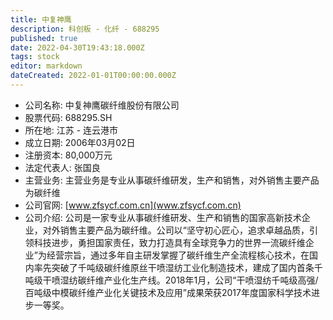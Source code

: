 ```yaml
---
title: 中复神鹰
description: 科创板 - 化纤 - 688295
published: true
date: 2022-04-30T19:43:18.000Z
tags: stock
editor: markdown
dateCreated: 2022-01-01T00:00:00.000Z
---
```


- 公司名称: 中复神鹰碳纤维股份有限公司
- 股票代码: 688295.SH
- 所在地: 江苏 - 连云港市
- 成立日期: 2006年03月02日
- 注册资本: 80,000万元
- 法定代表人: 张国良
- 主营业务: 主营业务是专业从事碳纤维研发，生产和销售，对外销售主要产品为碳纤维
- 公司官网: [www.zfsycf.com.cn](www.zfsycf.com.cn)
- 公司介绍: 公司是一家专业从事碳纤维研发、生产和销售的国家高新技术企业，对外销售主要产品为碳纤维。公司以“坚守初心匠心，追求卓越品质，引领科技进步，勇担国家责任，致力打造具有全球竞争力的世界一流碳纤维企业”为经营宗旨，通过多年自主研发掌握了碳纤维生产全流程核心技术，在国内率先突破了千吨级碳纤维原丝干喷湿纺工业化制造技术，建成了国内首条千吨级干喷湿纺碳纤维产业化生产线。2018年1月，公司“干喷湿纺千吨级高强/百吨级中模碳纤维产业化关键技术及应用”成果荣获2017年度国家科学技术进步一等奖。


